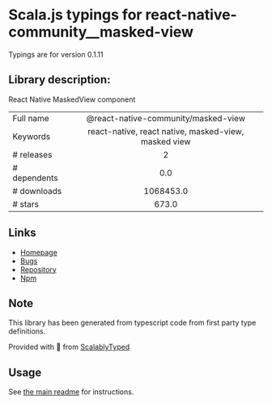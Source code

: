 
# Scala.js typings for react-native-community__masked-view

Typings are for version 0.1.11

## Library description:
React Native MaskedView component

|                    |                 |
| ------------------ | :-------------: |
| Full name          | @react-native-community/masked-view |
| Keywords           | react-native, react native, masked-view, masked view |
| # releases         | 2 |
| # dependents       | 0.0 |
| # downloads        | 1068453.0 |
| # stars            | 673.0 |

## Links
- [Homepage](https://github.com/react-native-community/react-native-masked-view#readme)
- [Bugs](https://github.com/react-native-community/react-native-masked-view/issues)
- [Repository](https://github.com/react-native-community/react-native-masked-view)
- [Npm](https://www.npmjs.com/package/%40react-native-community%2Fmasked-view)
    


## Note
This library has been generated from typescript code from first party type definitions.

Provided with :purple_heart: from [ScalablyTyped](https://github.com/oyvindberg/ScalablyTyped)

## Usage
See [the main readme](../../readme.md) for instructions.


